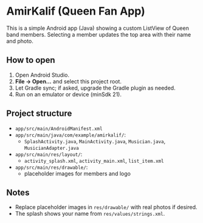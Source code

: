# AmirKalif (Queen Fan App)

This is a simple Android app (Java) showing a custom ListView of Queen band members.
Selecting a member updates the top area with their name and photo.

## How to open
1. Open Android Studio.
2. **File → Open…** and select this project root.
3. Let Gradle sync; if asked, upgrade the Gradle plugin as needed.
4. Run on an emulator or device (minSdk 21).

## Project structure
- `app/src/main/AndroidManifest.xml`
- `app/src/main/java/com/example/amirkalif/`:
  - `SplashActivity.java`, `MainActivity.java`, `Musician.java`, `MusicianAdapter.java`
- `app/src/main/res/layout/`:
  - `activity_splash.xml`, `activity_main.xml`, `list_item.xml`
- `app/src/main/res/drawable/`:
  - placeholder images for members and logo

## Notes
- Replace placeholder images in `res/drawable/` with real photos if desired.
- The splash shows your name from `res/values/strings.xml`.
